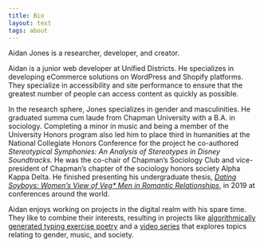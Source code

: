 ```yaml
---
title: Bio
layout: text
tags: about
---
```

Aidan Jones is a researcher, developer, and creator.

Aidan is a junior web developer at Unified Districts. He specializes in developing eCommerce solutions on WordPress and Shopify platforms. They specialize in accessibility and site performance to ensure that the greatest number of people can access content as quickly as possible.

In the research sphere, Jones specializes in gender and masculinities. He graduated summa cum laude from Chapman University with a B.A. in sociology. Completing a minor in music and being a member of the University Honors program also led him to place third in humanities at the National Collegiate Honors Conference for the project he co-authored _Stereotypical Symphonies: An Analysis of Stereotypes in Disney Soundtracks._ He was the co-chair of Chapman’s Sociology Club and vice-president of Chapman’s chapter of the sociology honors society Alpha Kappa Delta. He finished presenting his undergraduate thesis, [_Dating Soyboys: Women’s View of Veg* Men in Romantic Relationships_](/projects/soyboys), in 2019 at conferences around the world.

Aidan enjoys working on projects in the digital realm with his spare time. They like to combine their interests, resulting in projects like [algorithmically generated typing exercise poetry](/projects/qfld) and a [video series](https://www.sweetpotatosociology.com) that explores topics relating to gender, music, and society.
